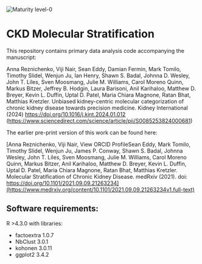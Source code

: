 ![Maturity level-0](https://img.shields.io/badge/Maturity%20Level-ML--0-red)

# CKD Molecular Stratification

This repository contains primary data analysis code accompanying the manuscript:

Anna Reznichenko, Viji Nair, Sean Eddy, Damian Fermin, Mark Tomilo, Timothy Slidel, Wenjun Ju, Ian Henry, Shawn S. Badal, Johnna D. Wesley, John T. Liles, Sven Moosmang, Julie M. Williams, Carol Moreno Quinn, Markus Bitzer, Jeffrey B. Hodgin, Laura Barisoni, Anil Karihaloo, Matthew D. Breyer, Kevin L. Duffin, Uptal D. Patel, Maria Chiara Magnone, Ratan Bhat, Matthias Kretzler. Unbiased kidney-centric molecular categorization of chronic kidney disease towards precision medicine. Kidney International (2024) https://doi.org/10.1016/j.kint.2024.01.012 (https://www.sciencedirect.com/science/article/pii/S0085253824000681)



The earlier pre-print version of this work can be found here:

[Anna Reznichenko, Viji Nair,  View ORCID ProfileSean Eddy, Mark Tomilo, Timothy Slidel, Wenjun Ju, James P. Conway, Shawn S. Badal, Johnna Wesley, John T. Liles, Sven Moosmang, Julie M. Williams, Carol Moreno Quinn, Markus Bitzer, Anil Karihaloo, Matthew D. Breyer, Kevin L. Duffin, Uptal D. Patel, Maria Chiara Magnone, Ratan Bhat, Matthias Kretzler. Molecular Stratification of Chronic Kidney Disease. medRxiv (2021). doi: https://doi.org/10.1101/2021.09.09.21263234](https://www.medrxiv.org/content/10.1101/2021.09.09.21263234v1.full-text)


## Software requirements:

R >4.3.0 with libraries: 
- factoextra 1.0.7
- NbClust 3.0.1
- kohonen 3.0.11
- ggplot2 3.4.2 